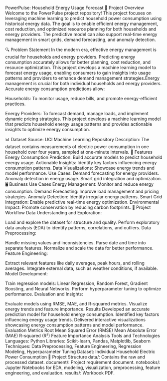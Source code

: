 PowerPulse: Household Energy Usage Forecast
🌟 Project Overview
Welcome to the PowerPulse project repository! This project focuses on leveraging machine learning to predict household power consumption using historical energy data. The goal is to enable efficient energy management, cost reduction, and optimized resource planning for both households and energy providers. The predictive model can also support real-time energy management in smart grids, demand forecasting, and anomaly detection.

🔍 Problem Statement
In the modern era, effective energy management is crucial for households and energy providers. Predicting energy consumption accurately allows for better planning, cost reduction, and resource optimization. This project develops a machine learning model to forecast energy usage, enabling consumers to gain insights into usage patterns and providers to enhance demand management strategies.Energy management is crucial for both individual households and energy providers. Accurate energy consumption predictions allow:

Households: To monitor usage, reduce bills, and promote energy-efficient practices.

Energy Providers: To forecast demand, manage loads, and implement dynamic pricing strategies. This project develops a machine learning model that predicts household energy usage patterns and provides actionable insights to optimize energy consumption.

📊 Dataset
Source: UCI Machine Learning Repository
Description: The dataset contains measurements of electric power consumption in one household over four years, sampled at one-minute intervals.
📌 Features
Energy Consumption Prediction: Build accurate models to predict household energy usage.
Actionable Insights: Identify key factors influencing energy consumption patterns.
Data Visualizations: Showcase energy trends and model performance.
Use Cases:
Demand forecasting for energy providers.
Anomaly detection in energy usage.
Smart grid integration and optimization.
🖥️ Business Use Cases
Energy Management: Monitor and reduce energy consumption.
Demand Forecasting: Improve load management and pricing strategies.
Anomaly Detection: Identify irregular energy patterns.
Smart Grid Integration: Enable predictive real-time energy optimization.
Environmental Impact: Promote conservation by reducing carbon footprints.
🚀 Project Workflow
Data Understanding and Exploration:

Load and explore the dataset for structure and quality.
Perform exploratory data analysis (EDA) to identify patterns, correlations, and outliers.
Data Preprocessing:

Handle missing values and inconsistencies.
Parse date and time into separate features.
Normalize and scale the data for better performance.
Feature Engineering:

Extract relevant features like daily averages, peak hours, and rolling averages.
Integrate external data, such as weather conditions, if available.
Model Development:

Train regression models: Linear Regression, Random Forest, Gradient Boosting, and Neural Networks.
Perform hyperparameter tuning to optimize performance.
Evaluation and Insights:

Evaluate models using RMSE, MAE, and R-squared metrics.
Visualize energy trends and feature importance.
Results
Developed an accurate prediction model for household energy consumption.
Identified key factors influencing energy usage trends.
Delivered interactive visualizations showcasing energy consumption patterns and model performance.
Evaluation Metrics
Root Mean Squared Error (RMSE)
Mean Absolute Error (MAE)
R-squared (R²)
Feature Importance Analysis
Tools and Technologies
Languages: Python
Libraries: Scikit-learn, Pandas, Matplotlib, Seaborn
Techniques: Data Preprocessing, Feature Engineering, Regression Modeling, Hyperparameter Tuning
Dataset: Individual Household Electric Power Consumption
📂 Project Structure
data/: Contains the raw and processed dataset.
document/: Project requirement document.
notebooks/: Jupyter Notebooks for EDA, modeling, visualization, preprocessing, feature engineering, and evaluation.
results/: Workbook PDF.
